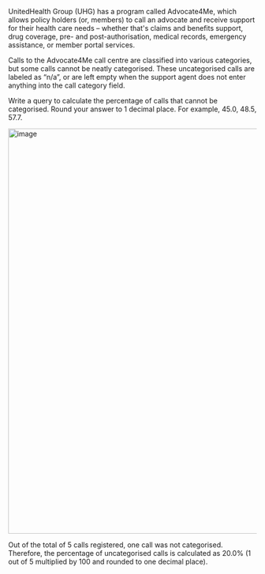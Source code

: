 UnitedHealth Group (UHG) has a program called Advocate4Me, which allows policy holders (or, members) to call an advocate and receive support for their health care needs – whether that's claims and benefits support, drug coverage, pre- and post-authorisation, medical records, emergency assistance, or member portal services.

Calls to the Advocate4Me call centre are classified into various categories, but some calls cannot be neatly categorised. These uncategorised calls are labeled as “n/a”, or are left empty when the support agent does not enter anything into the call category field.

Write a query to calculate the percentage of calls that cannot be categorised. Round your answer to 1 decimal place. For example, 45.0, 48.5, 57.7.

<img width="821" alt="image" src="https://github.com/user-attachments/assets/ccfd6330-9523-47a1-b35b-e8b583f69c03">

Out of the total of 5 calls registered, one call was not categorised. Therefore, the percentage of uncategorised calls is calculated as 20.0% (1 out of 5 multiplied by 100 and rounded to one decimal place).
